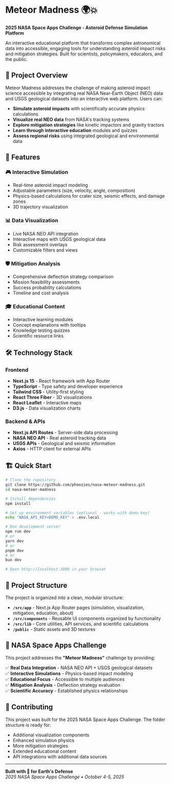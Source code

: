 # Meteor Madness 🌍💥

**2025 NASA Space Apps Challenge - Asteroid Defense Simulation Platform**

An interactive educational platform that transforms complex astronomical data into accessible, engaging tools for understanding asteroid impact risks and mitigation strategies. Built for scientists, policymakers, educators, and the public.

## 🎯 Project Overview

Meteor Madness addresses the challenge of making asteroid impact science accessible by integrating real NASA Near-Earth Object (NEO) data and USGS geological datasets into an interactive web platform. Users can:

- **Simulate asteroid impacts** with scientifically accurate physics calculations
- **Visualize real NEO data** from NASA's tracking systems  
- **Explore mitigation strategies** like kinetic impactors and gravity tractors
- **Learn through interactive education** modules and quizzes
- **Assess regional risks** using integrated geological and environmental data

## 🚀 Features

### 🎮 Interactive Simulation
- Real-time asteroid impact modeling
- Adjustable parameters (size, velocity, angle, composition)
- Physics-based calculations for crater size, seismic effects, and damage zones
- 3D trajectory visualization

### 📊 Data Visualization  
- Live NASA NEO API integration
- Interactive maps with USGS geological data
- Risk assessment overlays
- Customizable filters and views

### 🛡️ Mitigation Analysis
- Comprehensive deflection strategy comparison
- Mission feasibility assessments  
- Success probability calculations
- Timeline and cost analysis

### 🎓 Educational Content
- Interactive learning modules
- Concept explanations with tooltips
- Knowledge testing quizzes
- Scientific resource links

## 🛠️ Technology Stack

### Frontend
- **Next.js 15** - React framework with App Router
- **TypeScript** - Type safety and developer experience  
- **Tailwind CSS** - Utility-first styling
- **React Three Fiber** - 3D visualizations
- **React Leaflet** - Interactive maps
- **D3.js** - Data visualization charts

### Backend & APIs
- **Next.js API Routes** - Server-side data processing
- **NASA NEO API** - Real asteroid tracking data
- **USGS APIs** - Geological and seismic information
- **Axios** - HTTP client for external APIs

## 🏗️ Quick Start

```bash
# Clone the repository
git clone https://github.com/phoozies/nasa-meteor-madness.git
cd nasa-meteor-madness

# Install dependencies
npm install

# Set up environment variables (optional - works with demo key)
echo "NASA_API_KEY=DEMO_KEY" > .env.local

# Run development server
npm run dev
# or
yarn dev
# or
pnpm dev
# or
bun dev

# Open http://localhost:3000 in your browser
```

## 📁 Project Structure

The project is organized into a clean, modular structure:

- **`/src/app`** - Next.js App Router pages (simulation, visualization, mitigation, education, about)
- **`/src/components`** - Reusable UI components organized by functionality
- **`/src/lib`** - Core utilities, API services, and scientific calculations
- **`/public`** - Static assets and 3D textures

## 🎯 NASA Space Apps Challenge

This project addresses the **"Meteor Madness"** challenge by providing:

✅ **Real Data Integration** - NASA NEO API + USGS geological datasets  
✅ **Interactive Simulations** - Physics-based impact modeling  
✅ **Educational Focus** - Accessible to multiple audiences  
✅ **Mitigation Analysis** - Deflection strategy evaluation  
✅ **Scientific Accuracy** - Established physics relationships  

## 🤝 Contributing

This project was built for the 2025 NASA Space Apps Challenge. The folder structure is ready for:

- Additional visualization components
- Enhanced simulation physics
- More mitigation strategies
- Extended educational content
- API integrations with additional data sources

---

**Built with 💙 for Earth's Defense**  
*2025 NASA Space Apps Challenge • October 4-5, 2025*